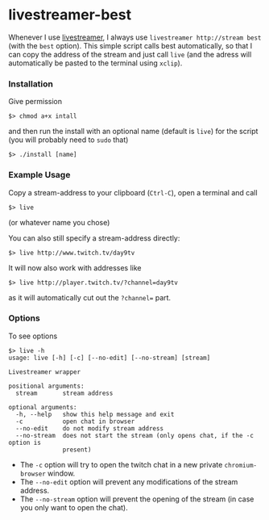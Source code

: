 # livestreamer-best

Whenever I use [livestreamer](https://github.com/chrippa/livestreamer), I always
use `livestreamer http://stream best` (with the `best` option). This simple
script calls best automatically, so that I can copy the address of the stream
and just call `live` (and the adress will automatically be pasted to the
terminal using `xclip`).


### Installation

Give permission

```
$> chmod a+x intall
```

and then run the install with an optional name (default is `live`) for the
script (you will probably need to `sudo` that)

```
$> ./install [name]
```


### Example Usage

Copy a stream-address to your clipboard (`Ctrl-C`), open a terminal and call

```
$> live
```

(or whatever name you chose)

You can also still specify a stream-address directly:

```
$> live http://www.twitch.tv/day9tv
```

It will now also work with addresses like
```
$> live http://player.twitch.tv/?channel=day9tv
```
as it will automatically cut out the `?channel=` part.


### Options

To see options

```
$> live -h
usage: live [-h] [-c] [--no-edit] [--no-stream] [stream]

Livestreamer wrapper

positional arguments:
  stream       stream address

optional arguments:
  -h, --help   show this help message and exit
  -c           open chat in browser
  --no-edit    do not modify stream address
  --no-stream  does not start the stream (only opens chat, if the -c option is
               present)
```

* The `-c` option will try to open the twitch chat in a new private
`chromium-browser` window.
* The `--no-edit` option will prevent any modifications of the stream address.
* The `--no-stream` option will prevent the opening of the stream (in case you
only want to open the chat).
